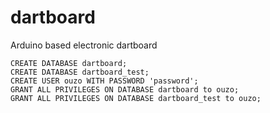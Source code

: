 # dartboard
Arduino based electronic dartboard

```
CREATE DATABASE dartboard;
CREATE DATABASE dartboard_test;
CREATE USER ouzo WITH PASSWORD 'password';
GRANT ALL PRIVILEGES ON DATABASE dartboard to ouzo;
GRANT ALL PRIVILEGES ON DATABASE dartboard_test to ouzo;
```
